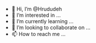 - 👋 Hi, I’m @Hrududeh
- 👀 I’m interested in ...
- 🌱 I’m currently learning ...
- 💞️ I’m looking to collaborate on ...
- 📫 How to reach me ...

<!---
Hrududeh/Hrududeh is a ✨ special ✨ repository because its `README.md` (this file) appears on your GitHub profile.
You can click the Preview link to take a look at your changes.
--->
